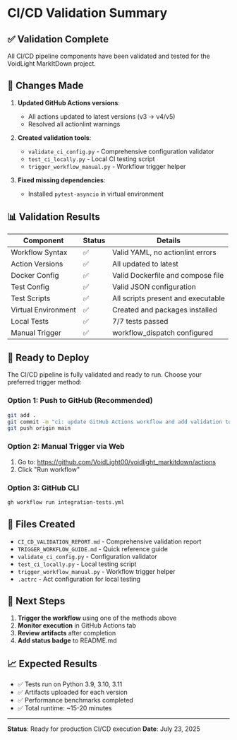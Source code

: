 # CI/CD Validation Summary

## ✅ Validation Complete

All CI/CD pipeline components have been validated and tested for the VoidLight MarkItDown project.

## 🔧 Changes Made

1. **Updated GitHub Actions versions**:
   - All actions updated to latest versions (v3 → v4/v5)
   - Resolved all actionlint warnings

2. **Created validation tools**:
   - `validate_ci_config.py` - Comprehensive configuration validator
   - `test_ci_locally.py` - Local CI testing script
   - `trigger_workflow_manual.py` - Workflow trigger helper

3. **Fixed missing dependencies**:
   - Installed `pytest-asyncio` in virtual environment

## 📊 Validation Results

| Component | Status | Details |
|-----------|--------|---------|
| Workflow Syntax | ✅ | Valid YAML, no actionlint errors |
| Action Versions | ✅ | All updated to latest |
| Docker Config | ✅ | Valid Dockerfile and compose file |
| Test Config | ✅ | Valid JSON configuration |
| Test Scripts | ✅ | All scripts present and executable |
| Virtual Environment | ✅ | Created and packages installed |
| Local Tests | ✅ | 7/7 tests passed |
| Manual Trigger | ✅ | workflow_dispatch configured |

## 🚀 Ready to Deploy

The CI/CD pipeline is fully validated and ready to run. Choose your preferred trigger method:

### Option 1: Push to GitHub (Recommended)
```bash
git add .
git commit -m "ci: update GitHub Actions workflow and add validation tools"
git push origin main
```

### Option 2: Manual Trigger via Web
1. Go to: https://github.com/VoidLight00/voidlight_markitdown/actions
2. Click "Run workflow"

### Option 3: GitHub CLI
```bash
gh workflow run integration-tests.yml
```

## 📁 Files Created

- `CI_CD_VALIDATION_REPORT.md` - Comprehensive validation report
- `TRIGGER_WORKFLOW_GUIDE.md` - Quick reference guide
- `validate_ci_config.py` - Configuration validator
- `test_ci_locally.py` - Local testing script
- `trigger_workflow_manual.py` - Workflow trigger helper
- `.actrc` - Act configuration for local testing

## 🎯 Next Steps

1. **Trigger the workflow** using one of the methods above
2. **Monitor execution** in GitHub Actions tab
3. **Review artifacts** after completion
4. **Add status badge** to README.md

## 📈 Expected Results

- ✅ Tests run on Python 3.9, 3.10, 3.11
- ✅ Artifacts uploaded for each version
- ✅ Performance benchmarks completed
- ✅ Total runtime: ~15-20 minutes

---

**Status**: Ready for production CI/CD execution
**Date**: July 23, 2025